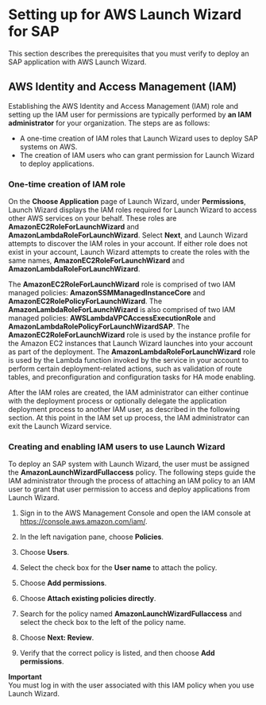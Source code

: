 # Setting up for AWS Launch Wizard for SAP<a name="launch-wizard-sap-setting-up"></a>

This section describes the prerequisites that you must verify to deploy an SAP application with AWS Launch Wizard\. 

## AWS Identity and Access Management \(IAM\)<a name="launch-wizard-sap-iam"></a>

Establishing the AWS Identity and Access Management \(IAM\) role and setting up the IAM user for permissions are typically performed by **an IAM administrator** for your organization\. The steps are as follows: 
+ A one\-time creation of IAM roles that Launch Wizard uses to deploy SAP systems on AWS\.
+ The creation of IAM users who can grant permission for Launch Wizard to deploy applications\.

### One\-time creation of IAM role<a name="launch-wizard-sap-iam-role"></a>

On the **Choose Application** page of Launch Wizard, under **Permissions**, Launch Wizard displays the IAM roles required for Launch Wizard to access other AWS services on your behalf\. These roles are **AmazonEC2RoleForLaunchWizard** and **AmazonLambdaRoleForLaunchWizard**\. Select **Next**, and Launch Wizard attempts to discover the IAM roles in your account\. If either role does not exist in your account, Launch Wizard attempts to create the roles with the same names, **AmazonEC2RoleForLaunchWizard** and **AmazonLambdaRoleForLaunchWizard**\. 

The **AmazonEC2RoleForLaunchWizard** role is comprised of two IAM managed policies: **AmazonSSMManagedInstanceCore** and **AmazonEC2RolePolicyForLaunchWizard**\. The **AmazonLambdaRoleForLaunchWizard** is also comprised of two IAM managed policies: **AWSLambdaVPCAccessExecutionRole** and **AmazonLambdaRolePolicyForLaunchWizardSAP**\. The **AmazonEC2RoleForLaunchWizard** role is used by the instance profile for the Amazon EC2 instances that Launch Wizard launches into your account as part of the deployment\. The **AmazonLambdaRoleForLaunchWizard** role is used by the Lambda function invoked by the service in your account to perform certain deployment\-related actions, such as validation of route tables, and preconfiguration and configuration tasks for HA mode enabling\. 

After the IAM roles are created, the IAM administrator can either continue with the deployment process or optionally delegate the application deployment process to another IAM user, as described in the following section\. At this point in the IAM set up process, the IAM administrator can exit the Launch Wizard service\. 

### Creating and enabling IAM users to use Launch Wizard<a name="launch-wizard-iam-user-setup"></a>

To deploy an SAP system with Launch Wizard, the user must be assigned the **AmazonLaunchWizardFullaccess** policy\. The following steps guide the IAM administrator through the process of attaching an IAM policy to an IAM user to grant that user permission to access and deploy applications from Launch Wizard\. 

1. Sign in to the AWS Management Console and open the IAM console at [https://console\.aws\.amazon\.com/iam/](console.aws.amazon.com/iam)\.

1. In the left navigation pane, choose **Policies**\.

1. Choose **Users**\.

1. Select the check box for the **User name** to attach the policy\.

1. Choose **Add permissions**\.

1. Choose **Attach existing policies directly**\.

1. Search for the policy named **AmazonLaunchWizardFullaccess** and select the check box to the left of the policy name\.

1. Choose **Next: Review**\.

1. Verify that the correct policy is listed, and then choose **Add permissions**\.

**Important**  
You must log in with the user associated with this IAM policy when you use Launch Wizard\.
